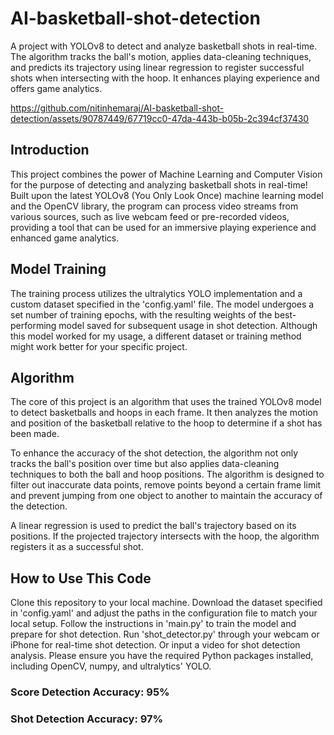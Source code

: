 # AI-basketball-shot-detection
A project with YOLOv8 to detect and analyze basketball shots in real-time. The algorithm tracks the ball's motion, applies data-cleaning techniques, and predicts its trajectory using linear regression to register successful shots when intersecting with the hoop. It enhances playing experience and offers game analytics.

https://github.com/nitinhemaraj/AI-basketball-shot-detection/assets/90787449/67719cc0-47da-443b-b05b-2c394cf37430

## Introduction
This project combines the power of Machine Learning and Computer Vision for the purpose of detecting and analyzing basketball shots in real-time! Built upon the latest YOLOv8 (You Only Look Once) machine learning model and the OpenCV library, the program can process video streams from various sources, such as live webcam feed or pre-recorded videos, providing a tool that can be used for an immersive playing experience and enhanced game analytics.

## Model Training
The training process utilizes the ultralytics YOLO implementation and a custom dataset specified in the 'config.yaml' file. The model undergoes a set number of training epochs, with the resulting weights of the best-performing model saved for subsequent usage in shot detection. Although this model worked for my usage, a different dataset or training method might work better for your specific project.

## Algorithm
The core of this project is an algorithm that uses the trained YOLOv8 model to detect basketballs and hoops in each frame. It then analyzes the motion and position of the basketball relative to the hoop to determine if a shot has been made.

To enhance the accuracy of the shot detection, the algorithm not only tracks the ball's position over time but also applies data-cleaning techniques to both the ball and hoop positions. The algorithm is designed to filter out inaccurate data points, remove points beyond a certain frame limit and prevent jumping from one object to another to maintain the accuracy of the detection.

A linear regression is used to predict the ball's trajectory based on its positions. If the projected trajectory intersects with the hoop, the algorithm registers it as a successful shot.

## How to Use This Code
Clone this repository to your local machine.
Download the dataset specified in 'config.yaml' and adjust the paths in the configuration file to match your local setup.
Follow the instructions in 'main.py' to train the model and prepare for shot detection.
Run 'shot_detector.py' through your webcam or iPhone for real-time shot detection. Or input a video for shot detection analysis.
Please ensure you have the required Python packages installed, including OpenCV, numpy, and ultralytics' YOLO.

### Score Detection Accuracy: 95%
### Shot Detection Accuracy: 97%

